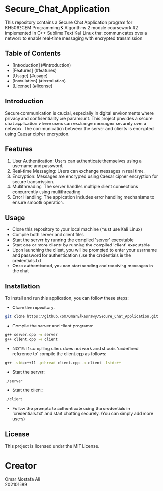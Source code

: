 # Secure_Chat_Application

This repository contains a Secure Chat Application program for KH5062CEM Programming & Algorithms 2 module coursework #2 implemented in C++ Sublime Text Kali Linux that communicates over a network to enable real-time messaging with encrypted transmission. 

## Table of Contents
- [Introduction] (#introduction)
- [Features] (#features)
- [Usage] (#usage)
- [Installation] (#installation)
- [License] (#license)

## Introduction

Secure communication is crucial, especially in digital environments where privacy and confidentiality are paramount. This project provides a secure chat application where users can exchange messages securely over a network. The communication between the server and clients is encrypted using Caesar cipher encryption.

## Features

1. User Authentication: Users can authenticate themselves using a username and password.
2. Real-time Messaging: Users can exchange messages in real time.
3. Encryption: Messages are encrypted using Caesar cipher encryption for secure transmission.
4. Multithreading: The server handles multiple client connections concurrently using multithreading.
5. Error Handling: The application includes error handling mechanisms to ensure smooth operation.

## Usage

- Clone this repository to your local machine (must use Kali Linux)
- Compile both server and client files
- Start the server by running the compiled 'server' executable
- Start one or more clients by running the compiled 'client' executable
- Upon launching the client, you will be prompted to enter your username and password for authentication (use the credentials in the credentials.txt
- Once authenticated, you can start sending and receiving messages in the chat

## Installation

To install and run this application, you can follow these steps:

- Clone the repository:
```bash
git clone https://github.com/OmarElkasrawy/Secure_Chat_Application.git
```
- Compile the server and client programs:
```bash
g++ server.cpp -o server
g++ client.cpp -o client
```

- NOTE: if compiling client does not work and shoots 'undefined reference to' compile the client.cpp as follows:
```bash
g++ -std=c++11 -pthread client.cpp -o client -lstdc++
```
- Start the server:
```bash
./server
```
- Start the client:
```bash
./client
```
- Follow the prompts to authenticate using the credentials in 'credentials.txt' and start chatting securely. (You can simply add more users)

## License
This project is licensed under the MIT License.

# Creator
Omar Mostafa Ali
<br>
202101689
